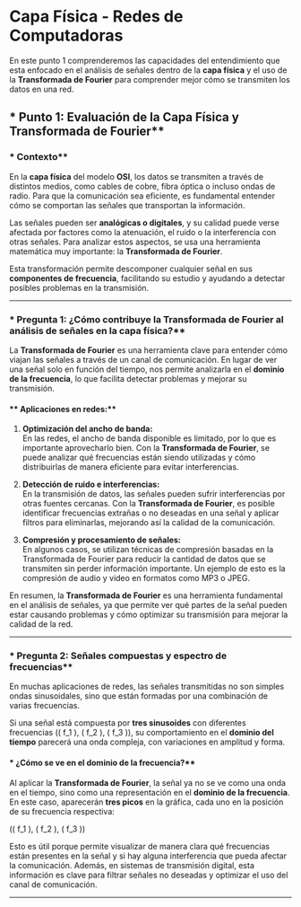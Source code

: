 # **Capa Física - Redes de Computadoras**  

En este punto 1 comprenderemos las capacidades del entendimiento que esta enfocado en el análisis de señales dentro de la **capa física** y el uso de la **Transformada de Fourier** para comprender mejor cómo se transmiten los datos en una red.  

## * Punto 1: Evaluación de la Capa Física y Transformada de Fourier**  

### * Contexto**  
En la **capa física** del modelo **OSI**, los datos se transmiten a través de distintos medios, como cables de cobre, fibra óptica o incluso ondas de radio. Para que la comunicación sea eficiente, es fundamental entender cómo se comportan las señales que transportan la información.  

Las señales pueden ser **analógicas o digitales**, y su calidad puede verse afectada por factores como la atenuación, el ruido o la interferencia con otras señales. Para analizar estos aspectos, se usa una herramienta matemática muy importante: la **Transformada de Fourier**.  

Esta transformación permite descomponer cualquier señal en sus **componentes de frecuencia**, facilitando su estudio y ayudando a detectar posibles problemas en la transmisión.  

---

### * Pregunta 1: ¿Cómo contribuye la Transformada de Fourier al análisis de señales en la capa física?**  

La **Transformada de Fourier** es una herramienta clave para entender cómo viajan las señales a través de un canal de comunicación. En lugar de ver una señal solo en función del tiempo, nos permite analizarla en el **dominio de la frecuencia**, lo que facilita detectar problemas y mejorar su transmisión.  

#### ** Aplicaciones en redes:**  
1. **Optimización del ancho de banda:**  
   En las redes, el ancho de banda disponible es limitado, por lo que es importante aprovecharlo bien. Con la **Transformada de Fourier**, se puede analizar qué frecuencias están siendo utilizadas y cómo distribuirlas de manera eficiente para evitar interferencias.  

2. **Detección de ruido e interferencias:**  
   En la transmisión de datos, las señales pueden sufrir interferencias por otras fuentes cercanas. Con la **Transformada de Fourier**, es posible identificar frecuencias extrañas o no deseadas en una señal y aplicar filtros para eliminarlas, mejorando así la calidad de la comunicación.  

3. **Compresión y procesamiento de señales:**  
   En algunos casos, se utilizan técnicas de compresión basadas en la Transformada de Fourier para reducir la cantidad de datos que se transmiten sin perder información importante. Un ejemplo de esto es la compresión de audio y video en formatos como MP3 o JPEG.  

En resumen, la **Transformada de Fourier** es una herramienta fundamental en el análisis de señales, ya que permite ver qué partes de la señal pueden estar causando problemas y cómo optimizar su transmisión para mejorar la calidad de la red.  

---

### * Pregunta 2: Señales compuestas y espectro de frecuencias**  

En muchas aplicaciones de redes, las señales transmitidas no son simples ondas sinusoidales, sino que están formadas por una combinación de varias frecuencias.  

Si una señal está compuesta por **tres sinusoides** con diferentes frecuencias (\( f_1 \), \( f_2 \), \( f_3 \)), su comportamiento en el **dominio del tiempo** parecerá una onda compleja, con variaciones en amplitud y forma.  

#### * ¿Cómo se ve en el dominio de la frecuencia?**  
Al aplicar la **Transformada de Fourier**, la señal ya no se ve como una onda en el tiempo, sino como una representación en el **dominio de la frecuencia**. En este caso, aparecerán **tres picos** en la gráfica, cada uno en la posición de su frecuencia respectiva: 

(\( f_1 \), \( f_2 \), \( f_3 \))  

Esto es útil porque permite visualizar de manera clara qué frecuencias están presentes en la señal y si hay alguna interferencia que pueda afectar la comunicación. Además, en sistemas de transmisión digital, esta información es clave para filtrar señales no deseadas y optimizar el uso del canal de comunicación.  

---

